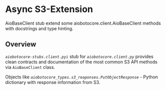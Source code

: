 # Async S3-Extension
AioBaseClient stub extend some aiobotocore.client.AioBaseClient methods with docstrings and type hinting.

## Overview
_`aiobotocore-stubs.client.pyi`_ stub for _`aiobotocore.client.py`_ provides clean contracts and
documentation of the most common S3 API methods via `AioBaseClient` class.

Objects like _`aiobotocore_types.s3_reaponses.PutObjectResponse`_ - Python dictionary with response information from S3.
